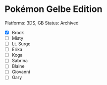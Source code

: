 # Pokémon Gelbe Edition

Platforms: 3DS, GB
Status: Archived

- [x]  Brock
- [ ]  Misty
- [ ]  Lt. Surge
- [ ]  Erika
- [ ]  Koga
- [ ]  Sabrina
- [ ]  Blaine
- [ ]  Giovanni
- [ ]  Gary